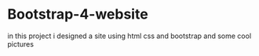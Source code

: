 # Bootstrap-4-website
in this project i designed a site using html css and bootstrap and some cool pictures
